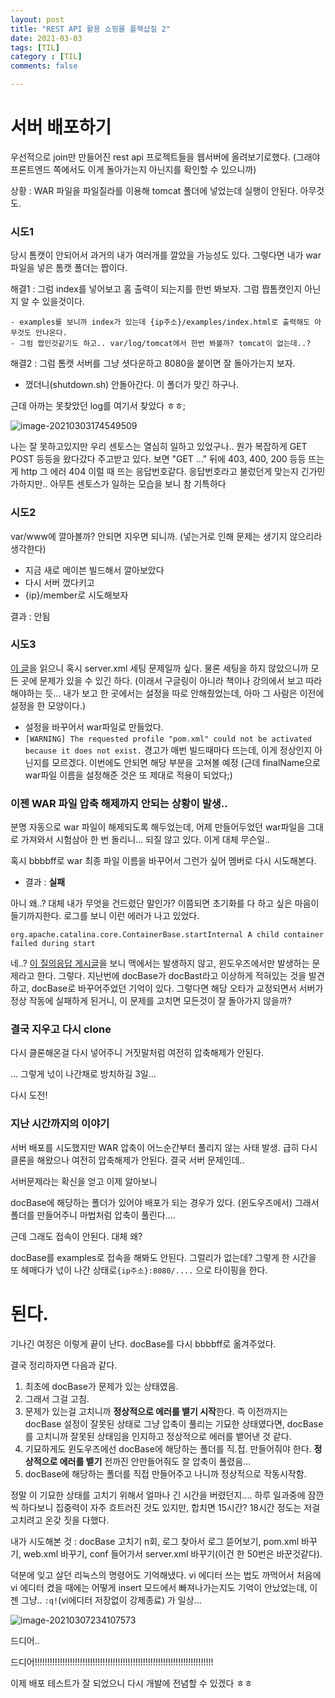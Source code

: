 ```yaml
---
layout: post
title: "REST API 활용 쇼핑몰 플젝삽질 2"
date: 2021-03-03
tags: [TIL]
category : [TIL]
comments: false

---
```


# 서버 배포하기

우선적으로 join만 만들어진 rest api 프로젝트들을 웹서버에 올려보기로했다. (그래야 프론트엔드 쪽에서도 이게 돌아가는지 아닌지를 확인할 수 있으니까)

상황 : WAR 파일을 파일질라를 이용해 tomcat 폴더에 넣었는데 실행이 안된다. 아무것도.

### 시도1

당시 톰캣이 안되어서 과거의 내가 여러개를 깔았을 가능성도  있다. 그렇다면 내가 war파일을 넣은 톰캣 폴더는 짭이다.

해결1 : 그럼 index를 넣어보고 홈 출력이 되는지를 한번 봐보자. 그럼 짭톰캣인지 아닌지 알 수 있을것이다.

	- examples를 보니까 index가 있는데 {ip주소}/examples/index.html로 출력해도 아무것도 안나온다.
	- 그럼 짭인것같기도 하고.. var/log/tomcat에서 한번 봐볼까? tomcat이 없는데..?

해결2 : 그럼 톰캣 서버를 그냥 셧다운하고 8080을 붙이면 잘 돌아가는지 보자.

- 껐더니(shutdown.sh) 안돌아간다. 이 폴더가 맞긴 하구나.

근데 아까는 못찾았던 log를 여기서 찾았다 ㅎㅎ;

![image-20210303174549509](2021-03-03-210303til.assets/image-20210303174549509.png)

나는 잘 못하고있지만 우리 센토스는 열심히 일하고 있었구나.. 뭔가 복잡하게 GET POST 등등을 왔다갔다 주고받고 있다. 보면 "GET ..." 뒤에 403, 400, 200 등등 뜨는게 http 그 에러 404 이럴 때 뜨는 응답번호같다. 응답번호라고 불렀던게 맞는지 긴가민가하지만.. 아무튼 센토스가 일하는 모습을 보니 참 기특하다



### 시도2

var/www에 깔아볼까? 안되면 지우면 되니까. (넣는거로 인해 문제는 생기지 않으리라 생각한다)

- 지금 새로 메이븐 빌드해서 깔아보았다
- 다시 서버 껐다키고
- {ip}/member로 시도해보자

결과 : 안됨



### 시도3

[이 글](https://okky.kr/article/385723)을 읽으니 혹시 server.xml 세팅 문제일까 싶다. 물론 세팅을 하지 않았으니까 모든 곳에 문제가 있을 수 있긴 하다. (이래서 구글링이 아니라 책이나 강의에서 보고 따라해야하는 듯... 내가 보고 한 곳에서는 설정을 따로 안해줬었는데, 아마 그 사람은 이전에 설정을 한 모양이다.)

- 설정을 바꾸어서 war파일로 만들었다. 
- `[WARNING] The requested profile "pom.xml" could not be activated because it does not exist.` 경고가 매번 빌드때마다 뜨는데, 이게 정상인지 아닌지를 모르겠다. 이번에도 안되면 해당 부분을 고쳐볼 예정 (근데 finalName으로 war파일 이름을 설정해준 것은 또 제대로 적용이 되었다;)



### 이젠 WAR 파일 압축 해제까지 안되는 상황이 발생..

분명 자동으로 war 파일이 해제되도록 해두었는데, 어제 만들어두었던 war파일을 그대로 가져와서 시험삼아 한 번 돌리니... 되질 않고 있다. 이게 대체 무슨일..

혹시 bbbbff로 war 최종 파일 이름을 바꾸어서 그런가 싶어 멤버로 다시 시도해본다.

- 결과 : **실패**

아니 왜..? 대체 내가 무엇을 건드렸단 말인가? 이쯤되면 초기화를 다 하고 싶은 마음이 들기까지한다. 로그를 보니 이런 에러가 나고 있었다.

`org.apache.catalina.core.ContainerBase.startInternal A child container failed during start`

네..? [이 질의응답 게시글](https://www.inflearn.com/questions/5283)을 보니 맥에서는 발생하지 않고, 윈도우즈에서만 발생하는 문제라고 한다. 그렇다. 지난번에 docBase가 docBast라고 이상하게 적혀있는 것을 발견하고, docBase로 바꾸어주었던 기억이 있다. 그렇다면 해당 오타가 교정되면서 서버가 정상 작동에 실패하게 된거니, 이 문제를 고치면 모든것이 잘 돌아가지 않을까?



### 결국 지우고 다시 clone

다시 클론해온걸 다시 넣어주니 거짓말처럼 여전히 압축해제가 안된다.



... 그렇게 넋이 나간채로 방치하길 3일...

다시 도전!



### 지난 시간까지의 이야기

서버 배포를 시도했지만 WAR 압축이 어느순간부터 풀리지 않는 사태 발생. 급히 다시 클론을 해왔으나 여전히 압축해제가 안된다. 결국 서버 문제인데..

서버문제라는 확신을 얻고 이제 알아보니

docBase에 해당하는 폴더가 있어야 배포가 되는 경우가 있다. (윈도우즈에서) 그래서 폴더를 만들어주니 마법처럼 압축이 풀린다....

근데 그래도 접속이 안된다. 대체 왜?

docBase를 examples로 접속을 해봐도 안된다. 그럴리가 없는데? 그렇게 한 시간을 또 헤매다가 넋이 나간 상태로`{ip주소}:8080/....` 으로 타이핑을 한다.

# 된다.

기나긴 여정은 이렇게 끝이 난다. docBase를 다시 bbbbff로 옮겨주었다.



결국 정리하자면 다음과 같다.



1. 최초에 docBase가 문제가 있는 상태였음.
2. 그래서 그걸 고침.
3. 문제가 있는걸 고치니까 **정상적으로 에러를 뱉기 시작**한다. 즉 이전까지는 docBase 설정이 잘못된 상태로 그냥 압축이 풀리는 기묘한 상태였다면, docBase를 고치니까 잘못된 상태임을 인지하고 정상적으로 에러를 뱉어낸 것 같다.
4. 기묘하게도 윈도우즈에선 docBase에 해당하는 폴더를 직.접. 만들어줘야 한다. **정상적으로 에러를 뱉기** 전까진 안만들어줘도 잘 압축이 풀렸음...
5. docBase에 해당하는 폴더를 직접 만들어주고 나니까 정상적으로 작동시작함.



정말 이 기묘한 상태를 고치기 위해서 얼마나 긴 시간을 버렸던지.... 하루 일과중에 잠깐씩 하다보니 집중력이 자주 흐트러진 것도 있지만, 합치면 15시간? 18시간 정도는 저걸 고치려고 온갖 짓을 다했다.

내가 시도해본 것 : docBase 고치기 n회, 로그 찾아서 로그 뜯어보기, pom.xml 바꾸기, web.xml 바꾸기, conf 들어가서 server.xml 바꾸기(이건 한 50번은 바꾼것같다).

덕분에 잊고 살던 리눅스의 명령어도 기억해냈다. vi 에디터 쓰는 법도 까먹어서 처음에 vi 에디터 켰을 때에는 어떻게 insert 모드에서 빠져나가는지도 기억이 안났었는데, 이젠 그냥.. `:q!`(vi에디터 저장없이 강제종료) 가 일상...



![image-20210307234107573](image-20210307234107573.png)



드디어..

드디어!!!!!!!!!!!!!!!!!!!!!!!!!!!!!!!!!!!!!!!!!!!!!!!!!!!!!!!!!!!!!!!!!!!!!!!



이제 배포 테스트가 잘 되었으니 다시 개발에 전념할 수 있겠다 ㅎㅎ